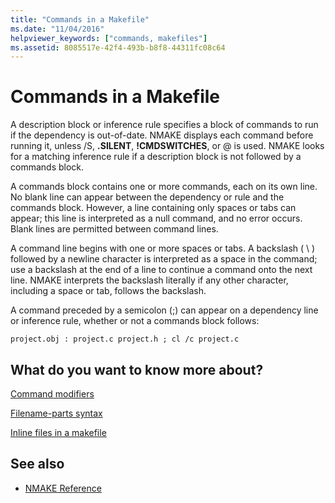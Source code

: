 ```yaml
---
title: "Commands in a Makefile"
ms.date: "11/04/2016"
helpviewer_keywords: ["commands, makefiles"]
ms.assetid: 8085517e-42f4-493b-b8f8-44311fc08c64
---
```

# Commands in a Makefile

A description block or inference rule specifies a block of commands to run if the dependency is out-of-date. NMAKE displays each command before running it, unless /S, **.SILENT**, **!CMDSWITCHES**, or \@ is used. NMAKE looks for a matching inference rule if a description block is not followed by a commands block.

A commands block contains one or more commands, each on its own line. No blank line can appear between the dependency or rule and the commands block. However, a line containing only spaces or tabs can appear; this line is interpreted as a null command, and no error occurs. Blank lines are permitted between command lines.

A command line begins with one or more spaces or tabs. A backslash ( \ ) followed by a newline character is interpreted as a space in the command; use a backslash at the end of a line to continue a command onto the next line. NMAKE interprets the backslash literally if any other character, including a space or tab, follows the backslash.

A command preceded by a semicolon (;) can appear on a dependency line or inference rule, whether or not a commands block follows:

```
project.obj : project.c project.h ; cl /c project.c
```

## What do you want to know more about?

[Command modifiers](../build/command-modifiers.md)

[Filename-parts syntax](../build/filename-parts-syntax.md)

[Inline files in a makefile](../build/inline-files-in-a-makefile.md)

## See also

- [NMAKE Reference](../build/nmake-reference.md)
